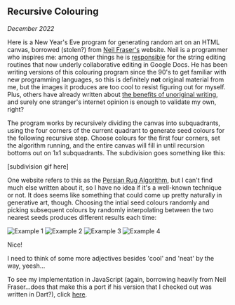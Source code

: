 ## Recursive Colouring

_December 2022_

Here is a New Year's Eve program for generating random art on an HTML canvas, borrowed (stolen?) from [Neil Fraser's](https://neil.fraser.name) website. Neil is a programmer who inspires me: among other things he is [responsible](https://github.com/google/diff-match-patch/graphs/contributors) for the string editing routines that now underly collaborative editing in Google Docs. He has been writing versions of this colouring program since the 90's to get familiar with new programming languages, so this is definitely __not__ original material from me, but the images it produces are too cool to resist figuring out for myself. Plus, others have already written about [the benefits of unoriginal writing](https://guzey.com/personal/why-have-a-blog/#why-unoriginal-writing-is-useful), and surely one stranger's internet opinion is enough to validate my own, right?

The program works by recursively dividing the canvas into subquadrants, using the four corners of the current quadrant to generate seed colours for the following recursive step. Choose colours for the first four corners, set the algorithm running, and the entire canvas will fill in until recursion bottoms out on 1x1 subquadrants. The subdivision goes something like this:

[subdivision gif here]

One website refers to this as the [Persian Rug Algorithm](https://www2.seas.gwu.edu/~rhyspj/spring06cs143/lab9/lab9720.html), but I can't find much else written about it, so I have no idea if it's a well-known technique or not. It does seems like something that could come up pretty naturally in generative art, though. Choosing the intial seed colours randomly and picking subsequent colours by randomly interpolating between the two nearest seeds produces different results each time:

![Example 1](rand-colours-1.png "Check") ![Example 2](rand-colours-2.png "them") ![Example 3](rand-colours-3.png "out") ![Example 4](rand-colours-4.png "!")

Nice!

I need to think of some more adjectives besides 'cool' and 'neat' by the way, yeesh...

To see my implementation in JavaScript (again, borrowing heavily from Neil Fraser...does that make this a port if his version that I checked out was written in Dart?), click [here](colours.js).
